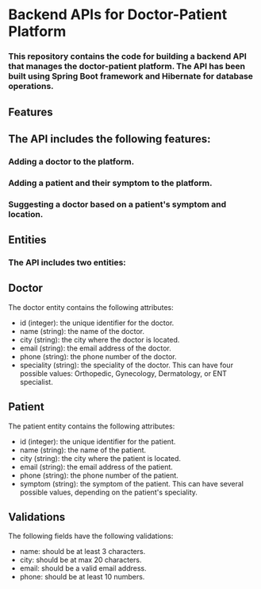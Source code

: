 # Backend APIs for Doctor-Patient Platform
 ### This repository contains the code for building a backend API that manages the doctor-patient platform. The API has been built using Spring Boot framework and Hibernate for database operations.

## Features
## The API includes the following features:

### Adding a doctor to the platform.
### Adding a patient and their symptom to the platform.
### Suggesting a doctor based on a patient's symptom and location.

## Entities
### The API includes two entities:

## Doctor
The doctor entity contains the following attributes:

- id (integer): the unique identifier for the doctor.
- name (string): the name of the doctor.
- city (string): the city where the doctor is located.
- email (string): the email address of the doctor.
- phone (string): the phone number of the doctor.
- speciality (string): the speciality of the doctor. This can have four possible values: Orthopedic, Gynecology, Dermatology, or ENT specialist.

## Patient
The patient entity contains the following attributes:

- id (integer): the unique identifier for the patient.
- name (string): the name of the patient.
- city (string): the city where the patient is located.
- email (string): the email address of the patient.
- phone (string): the phone number of the patient.
- symptom (string): the symptom of the patient. This can have several possible values, depending on the patient's speciality.


## Validations
The following fields have the following validations:

- name: should be at least 3 characters.
- city: should be at max 20 characters.
- email: should be a valid email address.
- phone: should be at least 10 numbers.
